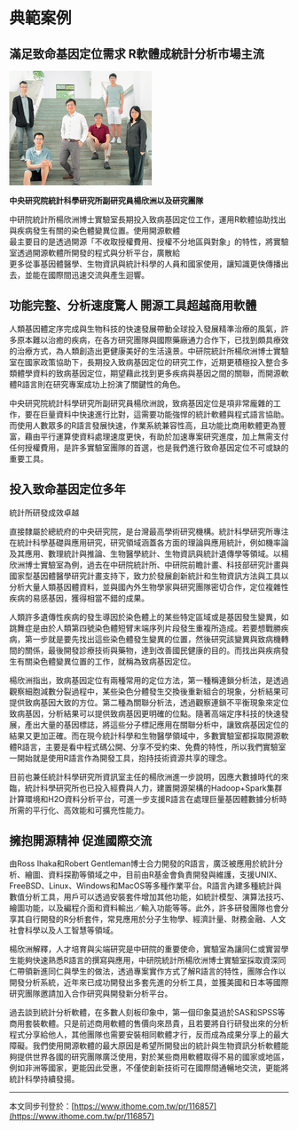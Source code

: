 # 典範案例

## 滿足致命基因定位需求 R軟體成統計分析市場主流

![](/assets/vghtc-3.png)

**中央研究院統計科學研究所副研究員楊欣洲以及研究團隊**

中研院統計所楊欣洲博士實驗室長期投入致病基因定位工作，運用R軟體協助找出與疾病發生有關的染色體變異位置。使用開源軟體  
最主要目的是透過開源「不收取授權費用、授權不分地區與對象」的特性，將實驗室透過開源軟體所開發的程式與分析平台，廣散給  
更多從事基因體醫學、生物資訊與統計科學的人員和國家使用，讓知識更快傳播出去，並能在國際間迅速交流與產生迴響。

## 功能完整、分析速度驚人 開源工具超越商用軟體

人類基因體定序完成與生物科技的快速發展帶動全球投入發展精準治療的風氣，許多原本難以治癒的疾病，在各方研究團隊與國際藥廠通力合作下，已找到頗具療效的治療方式，為人類創造出更健康美好的生活遠景。中研院統計所楊欣洲博士實驗室在國家政策協助下，長期投入致病基因定位的研究工作，近期更積極投入整合多類體學資料的致病基因定位，期望藉此找到更多疾病與基因之間的關聯，而開源軟體R語言則在研究專案成功上扮演了關鍵性的角色。

中央研究院統計科學研究所副研究員楊欣洲說，致病基因定位是項非常龐雜的工作，要在巨量資料中快速進行比對，這需要功能強悍的統計軟體與程式語言協助。而使用人數眾多的R語言發展快速，作業系統兼容性高，且功能比商用軟體更為豐富，藉由平行運算使資料處理速度更快，有助於加速專案研究進度，加上無需支付任何授權費用，是許多實驗室團隊的首選，也是我們進行致命基因定位不可或缺的重要工具。

## 投入致命基因定位多年

統計所研發成效卓越

直接隸屬於總統府的中央研究院，是台灣最高學術研究機構。統計科學研究所專注在統計科學基礎與應用研究，研究領域涵蓋各方面的理論與應用統計，例如機率論及其應用、數理統計與推論、生物醫學統計、生物資訊與統計遺傳學等領域。以楊欣洲博士實驗室為例，過去在中研院統計所、中研院前瞻計畫、科技部研究計畫與國家型基因體醫學研究計畫支持下，致力於發展創新統計和生物資訊方法與工具以分析大量人類基因體資料，並與國內外生物學家與研究團隊密切合作，定位複雜性疾病的易感基因，獲得相當不錯的成果。

人類許多遺傳性疾病的發生導因於染色體上的某些特定區域或是基因發生變異，如跳舞症是由於人類第四號染色體短臂末端序列片段發生重複所造成。若要想戰勝疾病，第一步就是要先找出這些染色體發生變異的位置，然後研究該變異與致病機轉間的關係，最後開發診療技術與藥物，達到改善國民健康的目的。而找出與疾病發生有關染色體變異位置的工作，就稱為致病基因定位。

楊欣洲指出，致病基因定位有兩種常用的定位方法，第一種稱連鎖分析法，是透過觀察細胞減數分裂過程中，某些染色分體發生交換後重新組合的現象，分析結果可提供致病基因大致的方位。第二種為關聯分析法，透過觀察連鎖不平衡現象來定位致病基因，分析結果可以提供致病基因更明確的位點。隨著高端定序科技的快速發展，產出大量的基因標誌，將這些分子標記應用在關聯分析中，讓致病基因定位的結果又更加正確。而在現今統計科學和生物醫學領域中，多數實驗室都採取開源軟體R語言，主要是看中程式碼公開、分享不受約束、免費的特性，所以我們實驗室一開始就是使用R語言作為開發工具，抱持技術資源共享的理念。

目前也兼任統計科學研究所資訊室主任的楊欣洲進一步說明，因應大數據時代的來臨，統計科學研究所也已投入經費與人力，建置開源架構的Hadoop+Spark集群計算環境和H2O資料分析平台，可進一步支援R語言在處理巨量基因體數據分析時所需的平行化、高效能和可擴充性能力。

## 擁抱開源精神 促進國際交流

由Ross Ihaka和Robert Gentleman博士合力開發的R語言，廣泛被應用於統計分析、繪圖、資料探勘等領域之中，目前由R基金會負責開發與維護，支援UNIX、FreeBSD、Linux、Windows和MacOS等多種作業平台。R語言內建多種統計與數值分析工具，用戶可以透過安裝套件增加其他功能，如統計模型、演算法技巧、繪圖功能，以及編程介面和資料輸出／輸入功能等等。此外，許多研發團隊也會分享其自行開發的R分析套件，常見應用於分子生物學、經濟計量、財務金融、人文社會科學以及人工智慧等領域。

楊欣洲解釋，人才培育與尖端研究是中研院的重要使命，實驗室為讓同仁或實習學生能夠快速熟悉R語言的撰寫與應用，中研院統計所楊欣洲博士實驗室採取資深同仁帶領新進同仁與學生的做法，透過專案實作方式了解R語言的特性，團隊合作以開發分析系統，近年來已成功開發出多套先進的分析工具，並獲美國和日本等國際研究團隊邀請加入合作研究與開發新分析平台。

過去談到統計分析軟體，在多數人刻板印象中，第一個印象莫過於SAS和SPSS等商用套裝軟體。只是前述商用軟體的售價向來昂貴，且若要將自行研發出來的分析程式分享給他人，其他團隊也需要安裝相同軟體才行，反而成為成果分享上的最大障礙。我們使用開源軟體的最大原因是希望所開發出的統計與生物資訊分析軟體能夠提供世界各國的研究團隊廣泛使用，對於某些商用軟體取得不易的國家或地區，例如非洲等國家，更能因此受惠，不僅使創新技術可在國際間通暢地交流，更能將統計科學持續發揚。

---

本文同步刊登於：[https://www.ithome.com.tw/pr/116857](https://www.ithome.com.tw/pr/116857)



